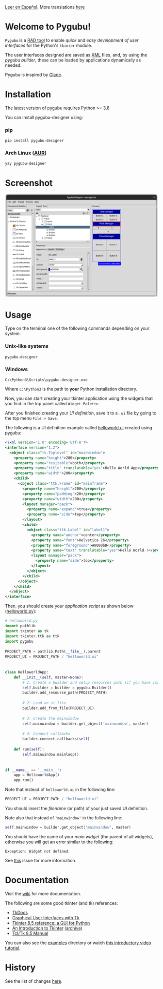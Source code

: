 
[Leer en Español](Documentation/README/es.md). More translations [here](Documentation/README)

Welcome to Pygubu!
============================================

`Pygubu` is a [RAD tool](https://en.wikipedia.org/wiki/Rapid_application_development) to enable _quick_ and _easy development of user interfaces_ for the Python's `tkinter` module.

The user interfaces designed are saved as [XML](https://en.wikipedia.org/wiki/XML) files, and, by using the _pygubu builder_, these can be loaded by applications dynamically as needed.

Pygubu is inspired by [Glade](https://gitlab.gnome.org/GNOME/glade).

Installation
============

The latest version of pygubu requires Python >= 3.8

You can install pygubu-designer using:

### pip

```
pip install pygubu-designer
```
### Arch Linux ([AUR](https://aur.archlinux.org/packages/pygubu-designer))
```
yay pygubu-designer
```

Screenshot
==========

<img src="pygubu-designer.png" alt="pygubu-desinger.png">


Usage
=====

Type on the terminal one of the following commands depending on your system.

### Unix-like systems

```
pygubu-designer
```

### Windows

```
C:\Python3\Scripts\pygubu-designer.exe
```

Where `C:\Python3` is the path to **your** Python installation directory.

Now, you can start creating your tkinter application using the widgets that you
find in the top panel called `Widget Palette`.

After you finished creating your _UI definition_, save it to a `.ui` file by
going to the top menu `File > Save`.

The following is a UI definition example called
[helloworld.ui](examples/helloworld/helloworld.ui) created using pygubu:


```xml
<?xml version='1.0' encoding='utf-8'?>
<interface version="1.2">
  <object class="tk.Toplevel" id="mainwindow">
    <property name="height">200</property>
    <property name="resizable">both</property>
    <property name="title" translatable="yes">Hello World App</property>
    <property name="width">200</property>
    <child>
      <object class="ttk.Frame" id="mainframe">
        <property name="height">200</property>
        <property name="padding">20</property>
        <property name="width">200</property>
        <layout manager="pack">
          <property name="expand">true</property>
          <property name="side">top</property>
        </layout>
        <child>
          <object class="ttk.Label" id="label1">
            <property name="anchor">center</property>
            <property name="font">Helvetica 26</property>
            <property name="foreground">#0000b8</property>
            <property name="text" translatable="yes">Hello World !</property>
            <layout manager="pack">
              <property name="side">top</property>
            </layout>
          </object>
        </child>
      </object>
    </child>
  </object>
</interface>
```

Then, you should create your _application script_ as shown below
([helloworld.py](examples/helloworld/helloworld.py)):

```python
# helloworld.py
import pathlib
import tkinter as tk
import tkinter.ttk as ttk
import pygubu

PROJECT_PATH = pathlib.Path(__file__).parent
PROJECT_UI = PROJECT_PATH / "helloworld.ui"


class HelloworldApp:
    def __init__(self, master=None):
        # 1: Create a builder and setup resources path (if you have images)
        self.builder = builder = pygubu.Builder()
        builder.add_resource_path(PROJECT_PATH)

        # 2: Load an ui file
        builder.add_from_file(PROJECT_UI)

        # 3: Create the mainwindow
        self.mainwindow = builder.get_object('mainwindow', master)

        # 4: Connect callbacks
        builder.connect_callbacks(self)

    def run(self):
        self.mainwindow.mainloop()


if __name__ == '__main__':
    app = HelloworldApp()
    app.run()

```

Note that instead of `helloworld.ui` in the following line:

```python
PROJECT_UI = PROJECT_PATH / "helloworld.ui"
```

You should insert the _filename_ (or path) of your just saved UI definition.


Note also that instead of `'mainwindow'` in the following line:

```python
self.mainwindow = builder.get_object('mainwindow', master)
```

You should have the name of your _main widget_ (the parent of all widgets),
otherwise you will get an error similar to the following:

    Exception: Widget not defined.

See [this](https://github.com/alejandroautalan/pygubu/issues/40) issue for
more information.


Documentation
=============

Visit the [wiki](https://github.com/alejandroautalan/pygubu-designer/wiki) for
more documentation.


The following are some good tkinter (and tk) references:

- [TkDocs](http://www.tkdocs.com)
- [Graphical User Interfaces with Tk](https://docs.python.org/3/library/tk.html)
- [Tkinter 8.5 reference: a GUI for Python](https://tkdocs.com/shipman)
- [An Introduction to Tkinter](http://effbot.org/tkinterbook) [(archive)](http://web.archive.org/web/20200504141939/http://www.effbot.org/tkinterbook)
- [Tcl/Tk 8.5 Manual](http://www.tcl.tk/man/tcl8.5/)


You can also see the [examples](examples) directory or watch [this introductory video tutorial](http://youtu.be/wuzV9P8geDg).


History
=======

See the list of changes [here](HISTORY.md).
